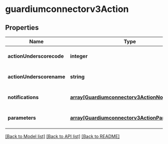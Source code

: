 # guardiumconnectorv3Action

## Properties
Name | Type | Description | Notes
------------ | ------------- | ------------- | -------------
**actionUnderscorecode** | **integer** | Action code | [optional] [default to null]
**actionUnderscorename** | **string** | Action name | [optional] [default to null]
**notifications** | [**array[Guardiumconnectorv3ActionNotifications]**](Guardiumconnectorv3ActionNotifications.md) | Actions notifications | [optional] [default to null]
**parameters** | [**array[Guardiumconnectorv3ActionParameter]**](Guardiumconnectorv3ActionParameter.md) | Actions params | [optional] [default to null]

[[Back to Model list]](../README.md#documentation-for-models) [[Back to API list]](../README.md#documentation-for-api-endpoints) [[Back to README]](../README.md)


